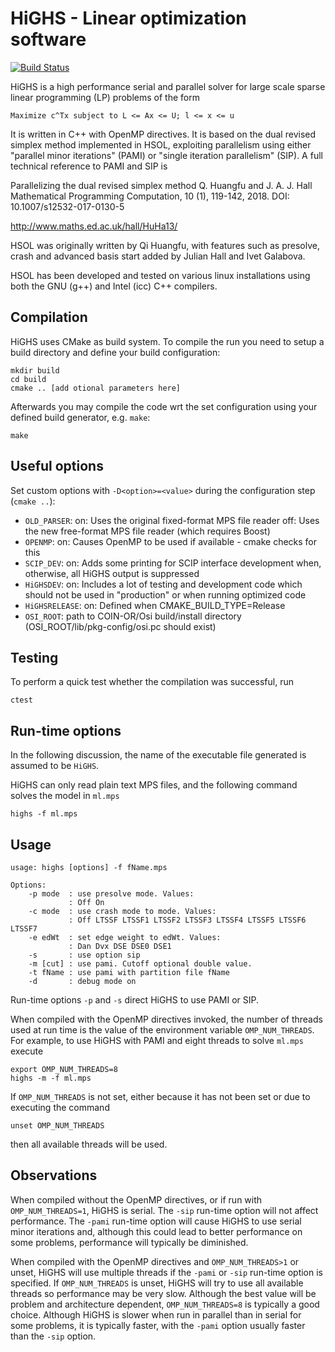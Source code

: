 # HiGHS - Linear optimization software

[![Build Status](https://travis-ci.org/ERGO-Code/HiGHS.svg?branch=master)](https://travis-ci.org/ERGO-Code/HiGHS)

HiGHS is a high performance serial and parallel solver for large scale
sparse linear programming (LP) problems of the form

    Maximize c^Tx subject to L <= Ax <= U; l <= x <= u

It is written in C++ with OpenMP directives. It is based on the dual
revised simplex method implemented in HSOL, exploiting parallelism using either "parallel
minor iterations" (PAMI) or "single iteration parallelism" (SIP). A
full technical reference to PAMI and SIP is

Parallelizing the dual revised simplex method
Q. Huangfu and J. A. J. Hall
Mathematical Programming Computation, 10 (1), 119-142, 2018.
DOI: 10.1007/s12532-017-0130-5

http://www.maths.ed.ac.uk/hall/HuHa13/

HSOL was originally written by Qi Huangfu, with features such as
presolve, crash and advanced basis start added by Julian Hall and Ivet
Galabova.

HSOL has been developed and tested on various linux installations
using both the GNU (g++) and Intel (icc) C++ compilers.

Compilation
-----------

HiGHS uses CMake as build system. To compile the run you need to setup
a build directory and define your build configuration:

    mkdir build
    cd build
    cmake .. [add otional parameters here]

Afterwards you may compile the code wrt the set configuration using your
defined build generator, e.g. `make`:

    make

Useful options
--------------

Set custom options with `-D<option>=<value>` during the configuration step (`cmake ..`):

- `OLD_PARSER`: 
    on: Uses the original fixed-format MPS file reader
    off: Uses the new free-format MPS file reader (which requires Boost)
- `OPENMP`:
    on: Causes OpenMP to be used if available - cmake checks for this
- `SCIP_DEV`:
    on: Adds some printing for SCIP interface development when, otherwise, all HiGHS output is suppressed
- `HiGHSDEV`:
    on: Includes a lot of testing and development code which should not be used in "production" or when running optimized code
- `HiGHSRELEASE`:
    on: Defined when CMAKE_BUILD_TYPE=Release
- `OSI_ROOT`:
    path to COIN-OR/Osi build/install directory (OSI_ROOT/lib/pkg-config/osi.pc should exist)

Testing
-------

To perform a quick test whether the compilation was successful, run

    ctest

Run-time options
----------------

In the following discussion, the name of the executable file generated
is assumed to be `HiGHS`.

HiGHS can only read plain text MPS files, and the following command
solves the model in `ml.mps`

    highs -f ml.mps

Usage
-----

```
usage: highs [options] -f fName.mps 

Options:
    -p mode  : use presolve mode. Values:
             : Off On
    -c mode  : use crash mode to mode. Values:
             : Off LTSSF LTSSF1 LTSSF2 LTSSF3 LTSSF4 LTSSF5 LTSSF6 LTSSF7
    -e edWt  : set edge weight to edWt. Values:
             : Dan Dvx DSE DSE0 DSE1
    -s       : use option sip
    -m [cut] : use pami. Cutoff optional double value.
    -t fName : use pami with partition file fName
    -d       : debug mode on
```

Run-time options `-p` and `-s` direct HiGHS to use PAMI or SIP.

When compiled with the OpenMP directives invoked, the number of
threads used at run time is the value of the environment variable
`OMP_NUM_THREADS`. For example, to use HiGHS with PAMI and eight
threads to solve `ml.mps` execute

    export OMP_NUM_THREADS=8
    highs -m -f ml.mps

If `OMP_NUM_THREADS` is not set, either because it has not been set or
due to executing the command

    unset OMP_NUM_THREADS

then all available threads will be used.

Observations
------------

When compiled without the OpenMP directives, or if run with
`OMP_NUM_THREADS=1`, HiGHS is serial. The `-sip` run-time option will not
affect performance. The `-pami` run-time option will cause HiGHS to use
serial minor iterations and, although this could lead to better
performance on some problems, performance will typically be
diminished.

When compiled with the OpenMP directives and `OMP_NUM_THREADS>1` or
unset, HiGHS will use multiple threads if the `-pami` or `-sip` run-time
option is specified. If `OMP_NUM_THREADS` is unset, HiGHS will try to use
all available threads so performance may be very slow. Although the
best value will be problem and architecture dependent,
`OMP_NUM_THREADS=8` is typically a good choice. Although HiGHS is slower
when run in parallel than in serial for some problems, it is typically
faster, with the `-pami` option usually faster than the `-sip` option.
